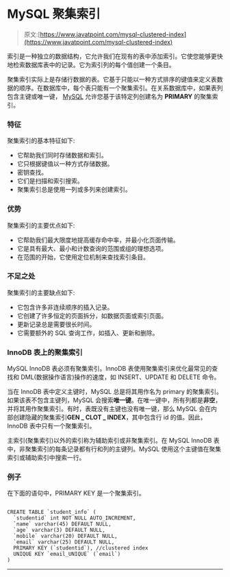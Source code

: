 # MySQL 聚集索引

> 原文:[https://www.javatpoint.com/mysql-clustered-index](https://www.javatpoint.com/mysql-clustered-index)

索引是一种独立的数据结构，它允许我们在现有的表中添加索引。它使您能够更快地检索数据库表中的记录。它为索引列的每个值创建一个条目。

聚集索引实际上是存储行数据的表。它基于只能以一种方式排序的键值来定义表数据的顺序。在数据库中，每个表只能有一个聚集索引。在关系数据库中，如果表列包含主键或唯一键， [MySQL](https://www.javatpoint.com/mysql-tutorial) 允许您基于该特定列创建名为 **PRIMARY** 的聚集索引。

### 特征

聚集索引的基本特征如下:

*   它帮助我们同时存储数据和索引。
*   它只根据键值以一种方式存储数据。
*   密钥查找。
*   它们是扫描和索引搜索。
*   聚集索引总是使用一列或多列来创建索引。

### 优势

聚集索引的主要优点如下:

*   它帮助我们最大限度地提高缓存命中率，并最小化页面传输。
*   它是具有最大、最小和计数查询的范围或组的理想选项。
*   在范围的开始，它使用定位机制来查找索引条目。

### 不足之处

聚集索引的主要缺点如下:

*   它包含许多非连续顺序的插入记录。
*   它创建了许多恒定的页面拆分，如数据页面或索引页面。
*   更新记录总是需要很长时间。
*   它需要额外的 SQL 查询工作，如插入、更新和删除。

### InnoDB 表上的聚集索引

MySQL InnoDB 表必须有聚集索引。InnoDB 表使用聚集索引来优化最常见的查找和 DML(数据操作语言)操作的速度，如 INSERT、UPDATE 和 DELETE 命令。

当在 InnoDB 表中定义主键时，MySQL 总是将其用作名为 primary 的聚集索引。如果该表不包含主键列，MySQL 会搜索**唯一键**。在唯一键中，所有列都是**非空**，并将其用作聚集索引。有时，表既没有主键也没有唯一键，那么 MySQL 会在内部创建隐藏的聚集索引**GEN _ CLOT _ INDEX**，其中包含行 id 的值。因此，InnoDB 表中只有一个聚集索引。

主索引(聚集索引)以外的索引称为辅助索引或非聚集索引。在 MySQL InnoDB 表中，非聚集索引的每条记录都有行和列的主键列。MySQL 使用这个主键值在聚集索引或辅助索引中搜索一行。

### 例子

在下面的语句中，PRIMARY KEY 是一个聚集索引。

```

CREATE TABLE `student_info` (
  `studentid` int NOT NULL AUTO_INCREMENT,
  `name` varchar(45) DEFAULT NULL,
  `age` varchar(3) DEFAULT NULL,
  `mobile` varchar(20) DEFAULT NULL,
  `email` varchar(25) DEFAULT NULL,
  PRIMARY KEY (`studentid`), //clustered index
  UNIQUE KEY `email_UNIQUE` (`email`)
)

```

* * *